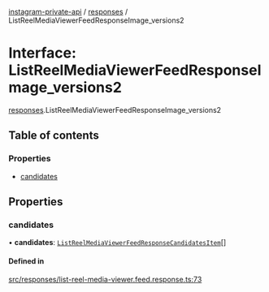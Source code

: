 [instagram-private-api](../../README.md) / [responses](../../modules/responses.md) / ListReelMediaViewerFeedResponseImage_versions2

# Interface: ListReelMediaViewerFeedResponseImage\_versions2

[responses](../../modules/responses.md).ListReelMediaViewerFeedResponseImage_versions2

## Table of contents

### Properties

- [candidates](ListReelMediaViewerFeedResponseImage_versions2.md#candidates)

## Properties

### candidates

• **candidates**: [`ListReelMediaViewerFeedResponseCandidatesItem`](ListReelMediaViewerFeedResponseCandidatesItem.md)[]

#### Defined in

[src/responses/list-reel-media-viewer.feed.response.ts:73](https://github.com/Nerixyz/instagram-private-api/blob/4971f34/src/responses/list-reel-media-viewer.feed.response.ts#L73)
